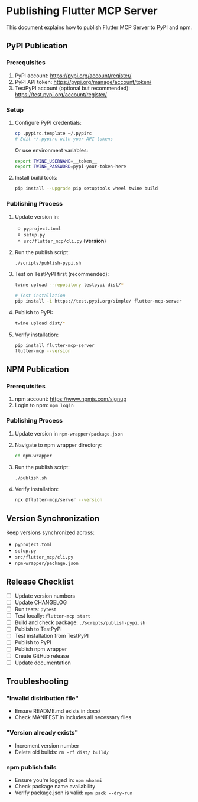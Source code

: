 # Publishing Flutter MCP Server

This document explains how to publish Flutter MCP Server to PyPI and npm.

## PyPI Publication

### Prerequisites

1. PyPI account: https://pypi.org/account/register/
2. PyPI API token: https://pypi.org/manage/account/token/
3. TestPyPI account (optional but recommended): https://test.pypi.org/account/register/

### Setup

1. Configure PyPI credentials:
   ```bash
   cp .pypirc.template ~/.pypirc
   # Edit ~/.pypirc with your API tokens
   ```

   Or use environment variables:
   ```bash
   export TWINE_USERNAME=__token__
   export TWINE_PASSWORD=pypi-your-token-here
   ```

2. Install build tools:
   ```bash
   pip install --upgrade pip setuptools wheel twine build
   ```

### Publishing Process

1. Update version in:
   - `pyproject.toml`
   - `setup.py`
   - `src/flutter_mcp/cli.py` (__version__)

2. Run the publish script:
   ```bash
   ./scripts/publish-pypi.sh
   ```

3. Test on TestPyPI first (recommended):
   ```bash
   twine upload --repository testpypi dist/*
   
   # Test installation
   pip install -i https://test.pypi.org/simple/ flutter-mcp-server
   ```

4. Publish to PyPI:
   ```bash
   twine upload dist/*
   ```

5. Verify installation:
   ```bash
   pip install flutter-mcp-server
   flutter-mcp --version
   ```

## NPM Publication

### Prerequisites

1. npm account: https://www.npmjs.com/signup
2. Login to npm: `npm login`

### Publishing Process

1. Update version in `npm-wrapper/package.json`

2. Navigate to npm wrapper directory:
   ```bash
   cd npm-wrapper
   ```

3. Run the publish script:
   ```bash
   ./publish.sh
   ```

4. Verify installation:
   ```bash
   npx @flutter-mcp/server --version
   ```

## Version Synchronization

Keep versions synchronized across:
- `pyproject.toml`
- `setup.py`
- `src/flutter_mcp/cli.py`
- `npm-wrapper/package.json`

## Release Checklist

- [ ] Update version numbers
- [ ] Update CHANGELOG
- [ ] Run tests: `pytest`
- [ ] Test locally: `flutter-mcp start`
- [ ] Build and check package: `./scripts/publish-pypi.sh`
- [ ] Publish to TestPyPI
- [ ] Test installation from TestPyPI
- [ ] Publish to PyPI
- [ ] Publish npm wrapper
- [ ] Create GitHub release
- [ ] Update documentation

## Troubleshooting

### "Invalid distribution file"
- Ensure README.md exists in docs/
- Check MANIFEST.in includes all necessary files

### "Version already exists"
- Increment version number
- Delete old builds: `rm -rf dist/ build/`

### npm publish fails
- Ensure you're logged in: `npm whoami`
- Check package name availability
- Verify package.json is valid: `npm pack --dry-run`